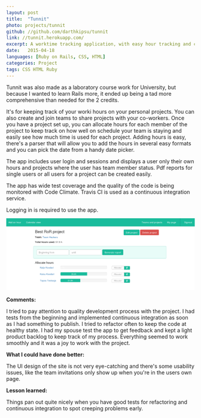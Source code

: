 ```yaml
---
layout: post
title:  "Tunnit"
photo: projects/tunnit
github: //github.com/darthkipsu/tunnit
link: //tunnit.herokuapp.com/
excerpt: A worktime tracking application, with easy hour tracking and calendar for viewing the hours.
date:   2015-04-18
languages: [Ruby on Rails, CSS, HTML]
categories: Project
tags: CSS HTML Ruby
---
```


Tunnit was also made as a laboratory course work for University, but because I wanted to learn Rails more, it ended up being a tad more comprehensive than needed for the 2 credits.

It's for keeping track of your worki hours on your personal projects. You can also create and join teams to share projects with your co-workers. Once you have a project set up, you can allocate hours for each member of the project to keep track on how well on schedule your team is staying and easily see how much time is used for each project. Adding hours is easy, there's a parser that will allow you to add the hours in several easy formats and you can pick the date from a handy date picker.

The app includes user login and sessions and displays a user only their own hours and projects where the user has team member status. Pdf reports for single users or all users for a project can be created easily.

The app has wide test coverage and the quality of the code is being monitored with Code Climate. Travis CI is used as a continuous integration service.

Logging in is required to use the app.

![Tunnit](/images/projects/tunnit2.jpg)

**Comments:**

I tried to pay attention to quality development process with the project. I had tests from the beginning and implemented continuous integration as soon as I had something to publish. I tried to refactor often to keep the code at healthy state. I had my spouse test the app to get feedback and kept a light product backlog to keep track of my process. Everything seemed to work smoothly and it was a joy to work with the project.

**What I could have done better:**

The UI design of the site is not very eye-catching and there's some usability issues, like the team invitations only show up when you're in the users own page.

**Lesson learned:**

Things pan out quite nicely when you have good tests for refactoring and continuous integration to spot creeping problems early.
